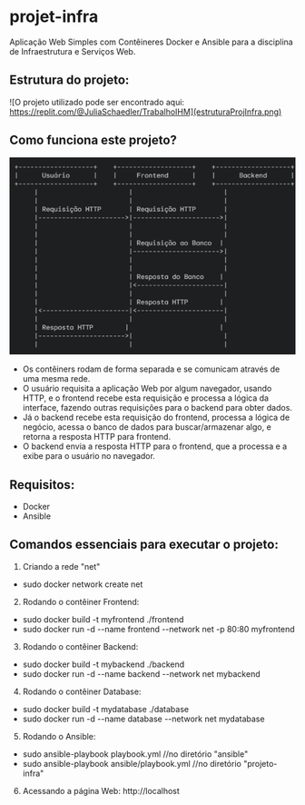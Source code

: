 # projet-infra
Aplicação Web Simples com Contêineres Docker e Ansible para a disciplina de Infraestrutura e Serviços Web.

## Estrutura do projeto:
![O projeto utilizado pode ser encontrado aqui: https://replit.com/@JuliaSchaedler/TrabalhoIHM](estruturaProjInfra.png)

## Como funciona este projeto?
![Diagrama de requisições](diagramaReq.png)
- Os contêiners rodam de forma separada e se comunicam através de uma mesma rede.
- O usuário requisita a aplicação Web por algum navegador, usando HTTP, e o frontend recebe esta requisição e processa a lógica da interface, fazendo outras requisições para o backend para obter dados.
- Já o backend recebe esta requisição do frontend, processa a lógica de negócio, acessa o banco de dados para buscar/armazenar algo, e retorna a resposta HTTP para frontend.
- O backend envia a resposta HTTP para o frontend, que a processa e a exibe para o usuário no navegador.

## Requisitos:
- Docker
- Ansible

## Comandos essenciais para executar o projeto:
1. Criando a rede "net"

- sudo docker network create net

2. Rodando o contêiner Frontend:
   
- sudo docker build -t myfrontend ./frontend
- sudo docker run -d --name frontend --network net -p 80:80 myfrontend

3. Rodando o contêiner Backend:
   
- sudo docker build -t mybackend ./backend
- sudo docker run -d --name backend --network net mybackend

4. Rodando o contêiner Database:
   
- sudo docker build -t mydatabase ./database
- sudo docker run -d --name database --network net mydatabase

5. Rodando o Ansible:
    
- sudo ansible-playbook playbook.yml //no diretório "ansible"
- sudo ansible-playbook ansible/playbook.yml //no diretório "projeto-infra"

6. Acessando a página Web: http://localhost

